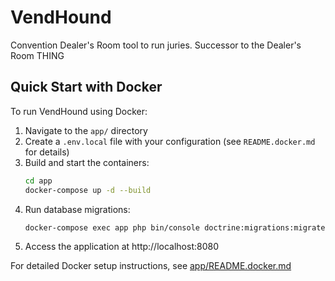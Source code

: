 # VendHound
Convention Dealer's Room tool to run juries.  Successor to the Dealer's Room THING

## Quick Start with Docker

To run VendHound using Docker:

1. Navigate to the `app/` directory
2. Create a `.env.local` file with your configuration (see `README.docker.md` for details)
3. Build and start the containers:
   ```bash
   cd app
   docker-compose up -d --build
   ```
4. Run database migrations:
   ```bash
   docker-compose exec app php bin/console doctrine:migrations:migrate
   ```
5. Access the application at http://localhost:8080

For detailed Docker setup instructions, see [app/README.docker.md](app/README.docker.md)